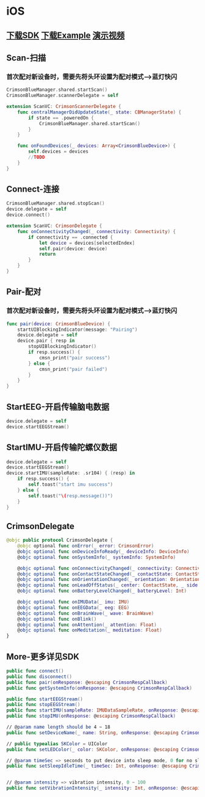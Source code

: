 # iOS

## [下载SDK](https://focus-resource.oss-cn-beijing.aliyuncs.com/universal/crimson-sdk-prebuild/1.0.0/ios/CrimsonBlue.xcframework.zip)   [下载Example](https://focus-resource.oss-cn-beijing.aliyuncs.com/universal/crimson-sdk-prebuild/1.0.0/ios/CrimsonBlueExample.zip)  [演示视频](https://focus-resource.oss-cn-beijing.aliyuncs.com/universal/crimson-sdk-prebuild/1.0.0/ios/example.mp4)

## Scan-扫描

### 首次配对新设备时，需要先将头环设置为配对模式--&gt;蓝灯快闪

```swift
CrimsonBlueManager.shared.startScan()
CrimsonBlueManager.scannerDelegate = self

extension ScanVC: CrimsonScannerDelegate {
    func centralManagerDidUpdateState(_ state: CBManagerState) {
        if state == .poweredOn {
            CrimsonBlueManager.shared.startScan()
        }
    }

    func onFoundDevices(_ devices: Array<CrimsonBlueDevice>) {
        self.devices = devices
        //TODO
    }
}
```

## Connect-连接

```swift
CrimsonBlueManager.shared.stopScan()
device.delegate = self
device.connect()

extension ScanVC: CrimsonDelegate {
    func onConnectivityChanged(_ connectivity: Connectivity) {
        if connectivity == .connected {
            let device = devices[selectedIndex]
            self.pair(device: device)
            return
        }
    }
}
```

## Pair-配对

### 首次配对新设备时，需要先将头环设置为配对模式--&gt;蓝灯快闪

```swift
func pair(device: CrimsonBlueDevice) {
    startUIBlockingIndicator(message: "Pairing")
    device.delegate = self
    device.pair { resp in
        stopUIBlockingIndicator()
        if resp.success() {
            cmsn_print("pair success")
        } else {
            cmsn_print("pair failed")
        }
    }
}
```

## StartEEG-开启传输脑电数据

```swift
device.delegate = self
device.startEEGStream()
```

## StartIMU-开启传输陀螺仪数据

```swift
device.delegate = self
device.startEEGStream()
device.startIMU(sampleRate: .sr104) { (resp) in
    if resp.success() {
        self.toast("start imu success")
    } else {
        self.toast("\(resp.message())")
    }
}
```

## CrimsonDelegate

```swift
@objc public protocol CrimsonDelegate {
    @objc optional func onError(_ error: CrimsonError)
    @objc optional func onDeviceInfoReady(_ deviceInfo: DeviceInfo)
    @objc optional func onSystemInfo(_ systemInfo: SystemInfo)

    @objc optional func onConnectivityChanged(_ connectivity: Connectivity)
    @objc optional func onContactStateChanged(_ contactState: ContactState)
    @objc optional func onOrientationChanged(_ orientation: Orientation)
    @objc optional func onLeadOffStatus(_ center: ContactState, _ side: ContactState) //center_rld, side_channels
    @objc optional func onBatteryLevelChanged(_ batteryLevel: Int)

    @objc optional func onIMUData(_ imu: IMU)
    @objc optional func onEEGData(_ eeg: EEG)
    @objc optional func onBrainWave(_ wave: BrainWave)
    @objc optional func onBlink()
    @objc optional func onAttention(_ attention: Float)
    @objc optional func onMeditation(_ meditation: Float)
}
```

## More-更多详见SDK

```swift
public func connect()
public func disconnect()
public func pair(onResponse: @escaping CrimsonRespCallback)
public func getSystemInfo(onResponse: @escaping CrimsonRespCallback)

public func startEEGStream()
public func stopEEGStream()
public func startIMU(sampleRate: IMUDataSampleRate, onResponse: @escaping CrimsonRespCallback)
public func stopIMU(onResponse: @escaping CrimsonRespCallback)

// @param name length should be 4 ~ 18
public func setDeviceName(_ name: String, onResponse: @escaping CrimsonRespCallback)

// public typealias SKColor = UIColor
public func setLEDColor(_ color: SKColor, onResponse: @escaping CrimsonRespCallback)

// @param timeSec => seconds to put device into sleep mode, 0 for no sleep
public func setSleepIdleTime(_ timeSec: Int, onResponse: @escaping CrimsonRespCallback)


// @param intensity => vibration intensity, 0 ~ 100
public func setVibrationIntensity(_ intensity: Int, onResponse: @escaping CrimsonRespCallback)
```

